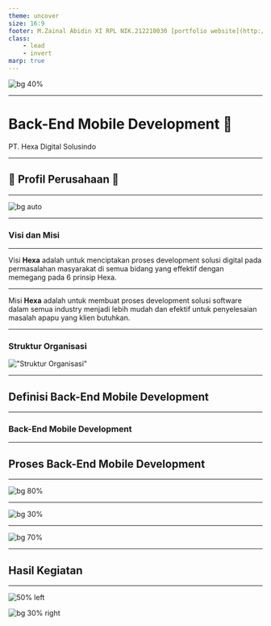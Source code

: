 ```yaml
---
theme: uncover
size: 16:9
footer: M.Zainal Abidin XI RPL NIK.212210030 [portfolio website](http://eviepk12.github.io/)
class: 
    - lead
    - invert
marp: true
---
```


![bg 40%](CV.jpg)

<!---
Selamat pagi, kepada bapak dan ibu pembimbing yang terhormat
video ini saya ingin mempresentasikan pengalaman prakerin saya selama 2 bulan di Pt. Hexa Digital Solusindo
nama saya Muhammad Zainal Abidin
Nomor induk saya 212210030
di jurusan Rekayasa perangkat lunak

Dan Dalam menyelesaikan laporan ini, saya telah menerima banyak dukungan dan bimbingan dan banyak pihak. Oleh karena itu saya mengucapkan terima kasih yang sebesar besarnya kepada:

Bapak kepala sekolah Bapak Ahmad Maulana Alamsyah M.Kom , M.Os,
- 2. Kaprodi Pak Nurdin S.Kom
- 3. Walikelas Bu Marsya Naqiya Azzahra
- 4. Pembimbing DuDi Pak Indri Eko Purnomo
- 5. Orang tua kalian
- 6. Dan semua Guru guru di SMK LETRIS INDONESIA2.
-->

---

# Back-End Mobile Development 🤖

PT. Hexa Digital Solusindo


<!--Tugas atau pekerjaan saya prakerin saya adalah sebagai back-end mobile development-->
---

## 🏢 Profil Perusahaan 🏢

---

![bg auto](../assets/logo.png)

<!-- Hexa Digital Solusindo adalah perusahaan Start-up Software Development yang didirikan pada tahun 2017 -->

<!-- Hexa adalah perusahaan yang bekerja dalam bidang Software Development -->

---

### **Visi** dan **Misi**

---

Visi **Hexa** adalah untuk menciptakan proses development solusi digital pada permasalahan masyarakat di semua bidang yang effektif dengan memegang pada 6 prinsip Hexa.

---

Misi **Hexa** adalah untuk membuat proses development solusi software dalam semua industry menjadi lebih mudah dan efektif untuk penyelesaian masalah apapu yang klien butuhkan.

---

### Struktur Organisasi

!["Struktur Organisasi"](../assets/struktur.jpeg)

---

## Definisi Back-End Mobile Development

---
### **Back-End** Mobile Development

<!--Back End Mobile Development dibagi menjadi 2 aspect :
1. Back-End
2. Mobile
-->

<!--Back End : back-end adalah pembuatan sistem software, design architecture sistem, API, dan penanganan data yang effisien dan aman.-->
<!--Mobile Development : Mobile Development adalah pembuatan software-software pada perangkat mobile, walau pada umumnya pada perangkat handphone, Mobile development juga mencakup perangkat mobile apapun seperti tablet kasir, assistant digital, dll.-->

<!--Back-end Mobile Development bertujuan untuk membuat sistem yang terintegrasi dengan front-end software, dimana semua fitur-fitur terintegrasi dengan benar dengan keseluruhan software. Tujuan Idealnya, kerja back-end yang bagus adalah dimana user tidak terpikir sama sekali pekerjaan back-end developer. -->

---

## Proses Back-End Mobile Development

---

![bg 80%](Flutter_logo.jpg)

<!--Pada project ini, kami menggunakan Multi-Platform framework bernama Flutter, walau kami tidak akan menggunakan semua platform yang disupport oleh flutter karena kami berfokus pada mobile development. 
-->

---

![bg 30%](foto_proses/image13.png)

---

![bg 70%](flowchart_laporan.jpg)

---

## Hasil Kegiatan

---

![50% left](foto_proses/image12.png)

![bg 30% right](foto_proses/image7.png)

<!--Terimakasih atas perhatiannya sudah mengikuti presentasi saya mengenai back-end mobile development.
 Jika ada kekurangan dalam penyajian presentasi ini saya ucapkan mohon maaf. Sekian terima kasih.
-->